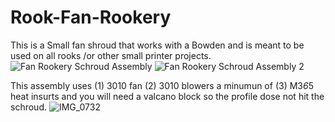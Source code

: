 # Rook-Fan-Rookery
This is a Small fan shroud that works with a Bowden and is meant to be used on all rooks /or other small printer projects.  
![Fan Rookery Schroud Assembly](https://user-images.githubusercontent.com/119429729/213877716-7ed98d06-85fa-4fbf-92b8-d1ee60144bef.png)
![Fan Rookery Schroud Assembly 2](https://user-images.githubusercontent.com/119429729/213877703-43b585a7-bc6b-4a8d-99b4-7815384ce494.png)

This assembly uses (1) 3010 fan (2) 3010 blowers a minumun of (3) M3*6*5 heat insurts and you will need a valcano block so the profile dose not hit the schroud. 
![IMG_0732](https://user-images.githubusercontent.com/119429729/213877996-d49768e9-e0d8-49c5-8860-6a98614d819b.jpg)
